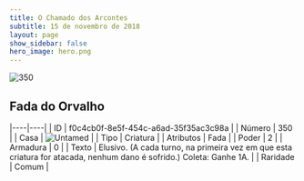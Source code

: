 ```yaml
---
title: O Chamado dos Arcontes
subtitle: 15 de novembro de 2018
layout: page
show_sidebar: false
hero_image: hero.png
---
```


![350](https://cdn.keyforgegame.com/media/card_front/pt/341_350_6X8HWG4MJPCC_pt.png)

## Fada do Orvalho

|----|----|
| ID | f0c4cb0f-8e5f-454c-a6ad-35f35ac3c98a |
| Número | 350 |
| Casa | ![Untamed](https://archonarcana.com/images/thumb/b/bd/Untamed.png/22px-Untamed.png "Indomados") |
| Tipo | Criatura |
| Atributos | Fada |
| Poder | 2 |
| Armadura | 0 |
| Texto | Elusivo. (A cada turno, na primeira vez em que esta criatura for atacada, nenhum dano é sofrido.) Coleta: Ganhe 1A. |
| Raridade | Comum |
